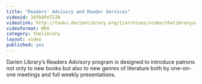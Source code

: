 ```yaml
---
title: "Readers' Advisory and Reader Services"
videoid: 3dfb8PeTIJ8
videolink: http://tonks.darienlibrary.org/1/archives/video/thelibraryseries/s01e20-tl-readers_advisory.mov
videoformat: MOV
category: thelibrary
layout: video
published: yes
---
```


Darien Library’s Readers Advisory program is designed to introduce patrons not only to new books but also to new genres of literature both by one-on-one meetings and full weekly presentations.